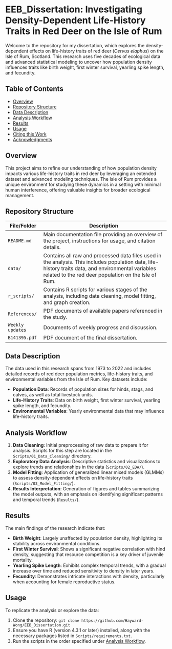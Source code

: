 # EEB_Dissertation: Investigating Density-Dependent Life-History Traits in Red Deer on the Isle of Rum

Welcome to the repository for my dissertation, which explores the density-dependent effects on life-history traits of red deer (*Cervus elaphus*) on the Isle of Rum, Scotland. This research uses five decades of ecological data and advanced statistical modeling to uncover how population density influences traits like birth weight, first winter survival, yearling spike length, and fecundity.

## Table of Contents
- [Overview](#overview)
- [Repository Structure](#repository-structure)
- [Data Description](#data-description)
- [Analysis Workflow](#analysis-workflow)
- [Results](#results)
- [Usage](#usage)
- [Citing this Work](#citing-this-work)
- [Acknowledgments](#acknowledgments)

## Overview
This project aims to refine our understanding of how population density impacts various life-history traits in red deer by leveraging an extended dataset and advanced modeling techniques. The Isle of Rum provides a unique environment for studying these dynamics in a setting with minimal human interference, offering valuable insights for broader ecological management.

## Repository Structure
| **File/Folder**                            | **Description**                                                                                                                                                                                                                                      |
|--------------------------------------------|------------------------------------------------------------------------------------------------------------------------------------------------------------------------------------------------------------------------------------------------------|
| `README.md`                                | Main documentation file providing an overview of the project, instructions for usage, and citation details.                                                                                                                                           |
| `data/`                                    | Contains all raw and processed data files used in the analysis. This includes population data, life-history traits data, and environmental variables related to the red deer population on the Isle of Rum.                                           |
| `r_scripts/`                               | Contains R scripts for various stages of the analysis, including data cleaning, model fitting, and graph creation.                                                                                                                   |                                                     |                                                           |
| `References/` | PDF documents of available papers referenced in the study.                                                                           |
| `Weekly updates`  | Documents of weekly progress and discussion.                                                                         |
| `B141395.pdf`             | PDF document of the final dissertation.                   |

## Data Description
The data used in this research spans from 1973 to 2022 and includes detailed records of red deer population metrics, life-history traits, and environmental variables from the Isle of Rum. Key datasets include:
- **Population Data**: Records of population sizes for hinds, stags, and calves, as well as total livestock units.
- **Life-History Traits**: Data on birth weight, first winter survival, yearling spike length, and fecundity.
- **Environmental Variables**: Yearly environmental data that may influence life-history traits.

## Analysis Workflow
1. **Data Cleaning**: Initial preprocessing of raw data to prepare it for analysis. Scripts for this step are located in the `Scripts/01_Data_Cleaning/` directory.
2. **Exploratory Data Analysis**: Descriptive statistics and visualizations to explore trends and relationships in the data (`Scripts/02_EDA/`).
3. **Model Fitting**: Application of generalized linear mixed models (GLMMs) to assess density-dependent effects on life-history traits (`Scripts/03_Model_Fitting/`).
4. **Results Interpretation**: Generation of figures and tables summarizing the model outputs, with an emphasis on identifying significant patterns and temporal trends (`Results/`).

## Results
The main findings of the research indicate that:
- **Birth Weight**: Largely unaffected by population density, highlighting its stability across environmental conditions.
- **First Winter Survival**: Shows a significant negative correlation with hind density, suggesting that resource competition is a key driver of juvenile mortality.
- **Yearling Spike Length**: Exhibits complex temporal trends, with a gradual increase over time and reduced sensitivity to density in later years.
- **Fecundity**: Demonstrates intricate interactions with density, particularly when accounting for female reproductive status.

## Usage
To replicate the analysis or explore the data:
1. Clone the repository: `git clone https://github.com/Hayward-Wong/EEB_Dissertation.git`
2. Ensure you have R (version 4.3.1 or later) installed, along with the necessary packages listed in `Scripts/requirements.txt`.
3. Run the scripts in the order specified under [Analysis Workflow](#analysis-workflow).
